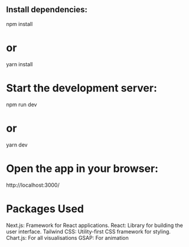 ## Install dependencies:

npm install

# or

yarn install

# Start the development server:

npm run dev

# or

yarn dev

# Open the app in your browser:

http://localhost:3000/

# Packages Used

Next.js: Framework for React applications.
React: Library for building the user interface.
Tailwind CSS: Utility-first CSS framework for styling.
Chart.js: For all visualisations
GSAP: For animation
